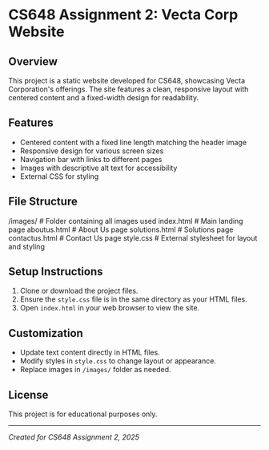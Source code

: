 # CS648 Assignment 2: Vecta Corp Website

## Overview

This project is a static website developed for CS648, showcasing Vecta Corporation's offerings. The site features a clean, responsive layout with centered content and a fixed-width design for readability.

## Features

- Centered content with a fixed line length matching the header image
- Responsive design for various screen sizes
- Navigation bar with links to different pages
- Images with descriptive alt text for accessibility
- External CSS for styling

## File Structure

/images/ # Folder containing all images used
index.html # Main landing page
aboutus.html # About Us page
solutions.html # Solutions page
contactus.html # Contact Us page
style.css # External stylesheet for layout and styling


## Setup Instructions

1. Clone or download the project files.
2. Ensure the `style.css` file is in the same directory as your HTML files.
3. Open `index.html` in your web browser to view the site.

## Customization

- Update text content directly in HTML files.
- Modify styles in `style.css` to change layout or appearance.
- Replace images in `/images/` folder as needed.

## License

This project is for educational purposes only.

---

*Created for CS648 Assignment 2, 2025*

